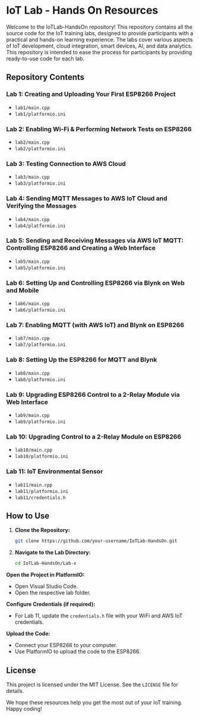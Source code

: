 # IoT Lab - Hands On Resources

Welcome to the IoTLab-HandsOn repository! This repository contains all the source code for the IoT training labs, designed to provide participants with a practical and hands-on learning experience. The labs cover various aspects of IoT development, cloud integration, smart devices, AI, and data analytics. This repository is intended to ease the process for participants by providing ready-to-use code for each lab.

## Repository Contents

### Lab 1: Creating and Uploading Your First ESP8266 Project
- `lab1/main.cpp`
- `lab1/platformio.ini`

### Lab 2: Enabling Wi-Fi & Performing Network Tests on ESP8266
- `lab2/main.cpp`
- `lab2/platformio.ini`

### Lab 3: Testing Connection to AWS Cloud
- `lab3/main.cpp`
- `lab3/platformio.ini`

### Lab 4: Sending MQTT Messages to AWS IoT Cloud and Verifying the Messages
- `lab4/main.cpp`
- `lab4/platformio.ini`

### Lab 5: Sending and Receiving Messages via AWS IoT MQTT: Controlling ESP8266 and Creating a Web Interface
- `lab5/main.cpp`
- `lab5/platformio.ini`

### Lab 6: Setting Up and Controlling ESP8266 via Blynk on Web and Mobile
- `lab6/main.cpp`
- `lab6/platformio.ini`

### Lab 7: Enabling MQTT (with AWS IoT) and Blynk on ESP8266
- `lab7/main.cpp`
- `lab7/platformio.ini`

### Lab 8: Setting Up the ESP8266 for MQTT and Blynk
- `lab8/main.cpp`
- `lab8/platformio.ini`

### Lab 9: Upgrading ESP8266 Control to a 2-Relay Module via Web Interface
- `lab9/main.cpp`
- `lab9/platformio.ini`

### Lab 10: Upgrading Control to a 2-Relay Module on ESP8266
- `lab10/main.cpp`
- `lab10/platformio.ini`

### Lab 11: IoT Environmental Sensor
- `lab11/main.cpp`
- `lab11/platformio.ini`
- `lab11/credentials.h`

## How to Use

1. **Clone the Repository:**
   ```bash
   git clone https://github.com/your-username/IoTLab-HandsOn.git

2. **Navigate to the Lab Directory:**
   ```bash
   cd IoTLab-HandsOn/Lab-x

**Open the Project in PlatformIO:**
   - Open Visual Studio Code.
   - Open the respective lab folder.

**Configure Credentials (if required):**
   - For Lab 11, update the `credentials.h` file with your WiFi and AWS IoT credentials.

**Upload the Code:**
   - Connect your ESP8266 to your computer.
   - Use PlatformIO to upload the code to the ESP8266.

## License

This project is licensed under the MIT License. See the `LICENSE` file for details.

We hope these resources help you get the most out of your IoT training. Happy coding!
